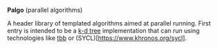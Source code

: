 **Palgo** (parallel algorithms)

A header library of templated algorithms aimed at parallel running. First entry is intended to
be a [k-d tree](https://en.wikipedia.org/wiki/K-d_tree) implementation that can run using technologies
like [tbb](https://www.threadingbuildingblocks.org/) or (SYCL)[https://www.khronos.org/sycl].
